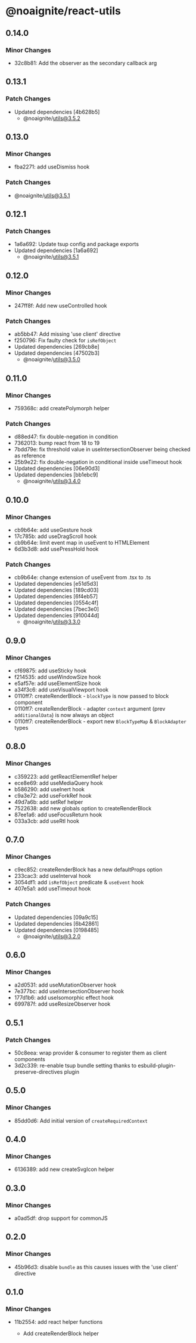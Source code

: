 # @noaignite/react-utils

## 0.14.0

### Minor Changes

- 32c8b81: Add the observer as the secondary callback arg

## 0.13.1

### Patch Changes

- Updated dependencies [4b628b5]
  - @noaignite/utils@3.5.2

## 0.13.0

### Minor Changes

- fba2271: add useDismiss hook

### Patch Changes

- @noaignite/utils@3.5.1

## 0.12.1

### Patch Changes

- 1a6a692: Update tsup config and package exports
- Updated dependencies [1a6a692]
  - @noaignite/utils@3.5.1

## 0.12.0

### Minor Changes

- 247ff8f: Add new useControlled hook

### Patch Changes

- ab5bb47: Add missing 'use client' directive
- f250796: Fix faulty check for `isRefObject`
- Updated dependencies [269cb8e]
- Updated dependencies [47502b3]
  - @noaignite/utils@3.5.0

## 0.11.0

### Minor Changes

- 759368c: add createPolymorph helper

### Patch Changes

- d88ed47: fix double-negation in condition
- 7362013: bump react from 18 to 19
- 7bdd79e: fix threshold value in useIntersectionObserver being checked as reference
- 25b9e22: fix double-negation in conditional inside useTimeout hook
- Updated dependencies [06e90d3]
- Updated dependencies [bb1ebc9]
  - @noaignite/utils@3.4.0

## 0.10.0

### Minor Changes

- cb9b64e: add useGesture hook
- 17c785b: add useDragScroll hook
- cb9b64e: limit event map in useEvent to HTMLElement
- 6d3b3d8: add usePressHold hook

### Patch Changes

- cb9b64e: change extension of useEvent from .tsx to .ts
- Updated dependencies [e51d5d3]
- Updated dependencies [189cd03]
- Updated dependencies [6f4eb57]
- Updated dependencies [0554c4f]
- Updated dependencies [7bec3e0]
- Updated dependencies [910044d]
  - @noaignite/utils@3.3.0

## 0.9.0

### Minor Changes

- cf69875: add useSticky hook
- f214535: add useWindowSize hook
- e5af57e: add useElementSize hook
- a34f3c6: add useVisualViewport hook
- 0110ff7: createRenderBlock - `blockType` is now passed to block component
- 0110ff7: createRenderBlock - adapter `context` argument (prev `additionalData`) is now always an object
- 0110ff7: createRenderBlock - export new `BlockTypeMap` & `BlockAdapter` types

## 0.8.0

### Minor Changes

- c359223: add getReactElementRef helper
- ece8e69: add useMediaQuery hook
- b586290: add useInert hook
- c9a3e72: add useForkRef hook
- 49d7a6b: add setRef helper
- 7522638: add new globals option to createRenderBlock
- 87ee1a6: add useFocusReturn hook
- 033a3cb: add useRtl hook

## 0.7.0

### Minor Changes

- c9ec852: createRenderBlock has a new defaultProps option
- 233cac3: add useInterval hook
- 3054df1: add `isRefObject` predicate & `useEvent` hook
- 407e5a1: add useTimeout hook

### Patch Changes

- Updated dependencies [09a9c15]
- Updated dependencies [6b42861]
- Updated dependencies [0198485]
  - @noaignite/utils@3.2.0

## 0.6.0

### Minor Changes

- a2d0531: add useMutationObserver hook
- 7e377bc: add useIntersectionObserver hook
- 177d1b6: add useIsomorphic effect hook
- 699787f: add useResizeObserver hook

## 0.5.1

### Patch Changes

- 50c8eea: wrap provider & consumer to register them as client components
- 3d2c339: re-enable tsup bundle setting thanks to esbuild-plugin-preserve-directives plugin

## 0.5.0

### Minor Changes

- 85dd0d6: Add initial version of `createRequiredContext`

## 0.4.0

### Minor Changes

- 6136389: add new createSvgIcon helper

## 0.3.0

### Minor Changes

- a0ad5df: drop support for commonJS

## 0.2.0

### Minor Changes

- 45b96d3: disable `bundle` as this causes issues with the 'use client' directive

## 0.1.0

### Minor Changes

- 11b2554: add react helper functions

  - Add createRenderBlock helper
